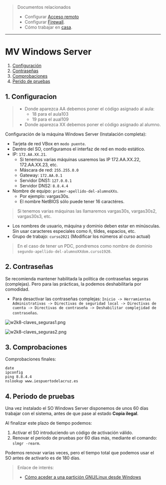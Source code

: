 
> Documentos relacionados
> * Configurar [Acceso remoto](../acceso-remoto/windows-server.md)
> * Configurar [Firewall](../firewall.md).
> * Cómo trabajar en [casa](../casa.md).

---
# MV Windows Server

1. [Configuración](#configuracion)
2. [Contraseñas](#contrasenas)
3. [Comprobaciones](#comprobaciones)
4. [Perido de pruebas](#periodo-de-pruebas)

## 1. Configuracion

> * Donde aparezca AA debemos poner el código asignado al aula:
>     * 18 para el aula103
>     * 19 para el aual109
> * Donde aparezca XX debemos poner el código asignado al alumno.

Configuración de la máquina Windows Server (Instalación completa):
* Tarjeta de red VBox en `modo puente`.
* Dentro del SO, configuramos el interfaz de red en modo estático.
* IP: `172.AA.XX.21`.
    * Si tenemos varias máquinas usaremos las IP 172.AA.XX.22, 172.AA.XX.23, etc.
    * Máscara de red: `255.255.0.0`
    * Gateway: `172.AA.0.1`
    * Servidor DNS1: `127.0.0.1`
    * Servidor DNS2: `8.8.4.4`
* Nombre de equipo: `primer-apellido-del-alumnoXXs`.
    * Por ejemplo: vargas30s.
    * El nombre NetBIOS sólo puede tener 16 caractéres.

> Si tenemos varias máquinas las llamaremos vargas30s, vargas30s2, vargas30s3, etc.

* Los nombres de usuario, máquina y dominio deben estar en minúsculas.
Sin usar caracteres especiales como ñ, tildes, espacios, etc.
* Grupo de trabajo: `curso2021` (Modificar los números al curso actual)

> En el caso de tener un PDC, pondremos como nombre de dominio `segundo-apellido-del-alumnoXXdom.curso1920`.

## 2. Contraseñas

Se recomienda mantener habilitada la política de contraseñas seguras (complejas). Pero para las prácticas, la podemos deshabilitarla por comodidad.

* Para desactivar las contraseñas complejas: `Inicio -> Herramientas
Administrativas -> Directivas de seguridad local -> Directivas de cuenta ->
Directivas de contraseña -> Deshabilitar complejidad de contraseñas`.

![w2k8-claves_seguras1.png](./images/w2k8-claves_seguras1.png)

![w2k8-claves_seguras2.png](./images/w2k8-claves_seguras2.png)

## 3. Comprobaciones

Comprobaciones finales:

```  
date
ipconfig
ping 8.8.4.4
nslookup www.iespuertodelacruz.es
```   

## 4. Periodo de pruebas

Una vez instalado el SO Windows Server disponemos de unos 60 días trabajar con el sistema, antes de que pase al estado **Copia ilegal**.

Al finalizar este plazo de tiempo podemos:
1. Activar el SO introduciendo un código de activación válido.
2. Renovar el periodo de pruebas por 60 días más, mediante el comando: `slmgr -rearm`.

Podemos renovar varias veces, pero el tiempo total que podemos usar el SO antes de activarlo es de 180 días.

> Enlace de interés:
>
> * [Cómo aceder a una partición GNU/Linux desde Windows](https://es.opensuse.org/SDB:Acceder_a_la_particion_de_GNU/Linux_desde_Windows)
